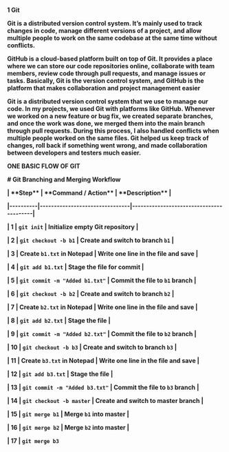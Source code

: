 **1 Git**



**Git is a distributed version control system. It’s mainly used to track changes in code, manage different versions of a project, and allow multiple people to work on the same codebase at the same time without conflicts.**



**GitHub is a cloud-based platform built on top of Git. It provides a place where we can store our code repositories online, collaborate with team members, review code through pull requests, and manage issues or tasks. Basically, Git is the version control system, and GitHub is the platform that makes collaboration and project management easier**



**Git is a distributed version control system that we use to manage our code. In my projects, we used Git with platforms like GitHub. Whenever we worked on a new feature or bug fix, we created separate branches, and once the work was done, we merged them into the main branch through pull requests. During this process, I also handled conflicts when multiple people worked on the same files. Git helped us keep track of changes, roll back if something went wrong, and made collaboration between developers and testers much easier.**



**ONE BASIC FLOW OF GIT**



**# Git Branching and Merging Workflow**





**| \*\*Step\*\* | \*\*Command / Action\*\*           | \*\*Description\*\*                         |**

**|----------|--------------------------------|-----------------------------------------|**

**| 1        | `git init`                     | Initialize empty Git repository         |**

**| 2        | `git checkout -b b1`           | Create and switch to branch `b1`        |**

**| 3        | Create `b1.txt` in Notepad     | Write one line in the file and save     |**

**| 4        | `git add b1.txt`               | Stage the file for commit               |**

**| 5        | `git commit -m "Added b1.txt"` | Commit the file to `b1` branch          |**

**| 6        | `git checkout -b b2`           | Create and switch to branch `b2`        |**

**| 7        | Create `b2.txt` in Notepad     | Write one line in the file and save     |**

**| 8        | `git add b2.txt`               | Stage the file                          |**

**| 9        | `git commit -m "Added b2.txt"` | Commit the file to `b2` branch          |**

**| 10       | `git checkout -b b3`           | Create and switch to branch `b3`        |**

**| 11       | Create `b3.txt` in Notepad     | Write one line in the file and save     |**

**| 12       | `git add b3.txt`               | Stage the file                          |**

**| 13       | `git commit -m "Added b3.txt"` | Commit the file to `b3` branch          |**

**| 14       | `git checkout -b master`       | Create and switch to master branch      |**

**| 15       | `git merge b1`                 | Merge `b1` into master                  |**

**| 16       | `git merge b2`                 | Merge `b2` into master                  |**

**| 17       | `git merge b3`**



